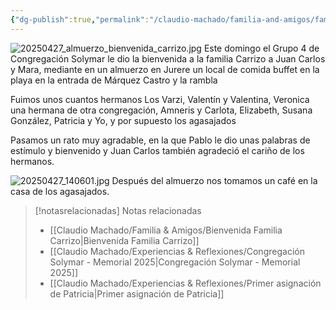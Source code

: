 ```yaml
---
{"dg-publish":true,"permalink":"/claudio-machado/familia-and-amigos/familia-carrizo-bienvenida-al-centro-4/","title":"Familia Carrizo Bienvenida al centro 4","tags":["Amigos"]}
---
```


![20250427_almuerzo_bienvenida_carrizo.jpg](/img/user/07%20-%20Personal/Im%C3%A1genes/20250427_almuerzo_bienvenida_carrizo.jpg)
Este domingo el Grupo 4 de Congregación Solymar le dio la bienvenida a la familia Carrizo a Juan Carlos y Mara, mediante en un almuerzo en Jurere un local de comida buffet en la playa en la entrada de Márquez Castro y la rambla 

Fuimos unos cuantos hermanos 
Los Varzi, Valentín y Valentina, Veronica una hermana de otra congregación, Amneris y Carlota, Elizabeth, Susana González, Patricia y Yo, y por supuesto los agasajados 

Pasamos un rato muy agradable, en la que Pablo le dio unas palabras de estímulo y bienvenido y Juan Carlos también agradeció el cariño de los hermanos.

![20250427_140601.jpg](/img/user/07%20-%20Personal/Im%C3%A1genes/20250427_140601.jpg)
Después del almuerzo nos tomamos un café en la casa de los agasajados.


> [!notasrelacionadas] Notas relacionadas
> - [[Claudio Machado/Familia & Amigos/Bienvenida Familia Carrizo\|Bienvenida Familia Carrizo]]
> - [[Claudio Machado/Experiencias & Reflexiones/Congregación Solymar - Memorial 2025\|Congregación Solymar - Memorial 2025]]
> - [[Claudio Machado/Experiencias & Reflexiones/Primer asignación de Patricia\|Primer asignación de Patricia]]

